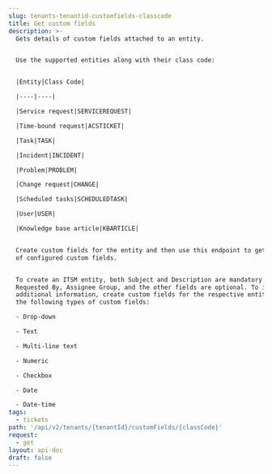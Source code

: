 ```yaml
---
slug: tenants-tenantid-customfields-classcode
title: Get custom fields
description: >-
  Gets details of custom fields attached to an entity.


  Use the supported entities along with their class code:


  |Entity|Class Code|

  |----|----|

  |Service request|SERVICEREQUEST|

  |Time-bound request|ACSTICKET|

  |Task|TASK|

  |Incident|INCIDENT|

  |Problem|PROBLEM|

  |Change request|CHANGE|

  |Scheduled tasks|SCHEDULEDTASK|

  |User|USER|

  |Knowledge base article|KBARTICLE|


  Create custom fields for the entity and then use this endpoint to get the list
  of configured custom fields.


  To create an ITSM entity, both Subject and Description are mandatory fields.
  Requested By, Assignee Group, and the other fields are optional. To include
  additional information, create custom fields for the respective entity from
  the following types of custom fields:

  - Drop-down

  - Text

  - Multi-line text

  - Numeric

  - Checkbox

  - Date

  - Date-time
tags:
  - tickets
path: '/api/v2/tenants/{tenantId}/customFields/{classCode}'
request:
  - get
layout: api-doc
draft: false
---
```


